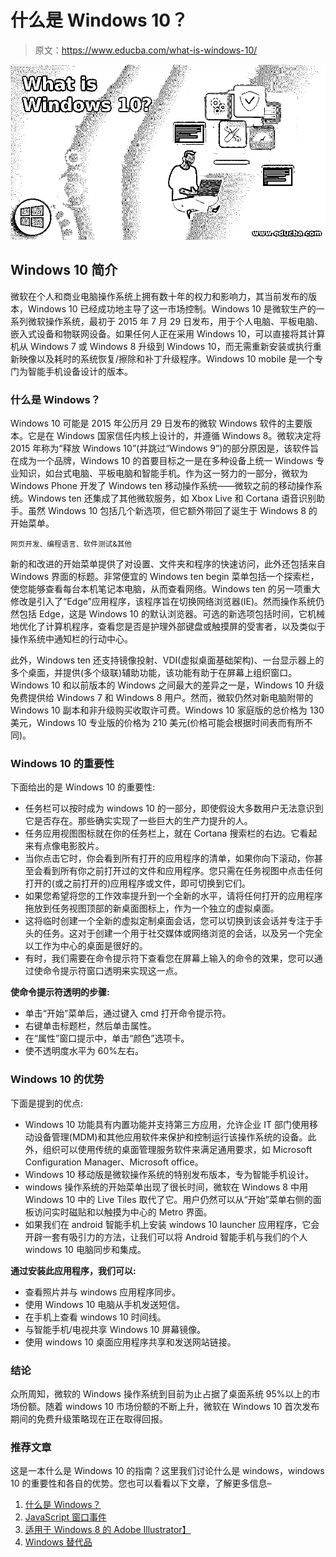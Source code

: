 # 什么是 Windows 10？

> 原文：<https://www.educba.com/what-is-windows-10/>

![What is Windows 10](img/b869cca62bb5d87d96c103635bcf4cee.png)



## Windows 10 简介

微软在个人和商业电脑操作系统上拥有数十年的权力和影响力，其当前发布的版本，Windows 10 已经成功地主导了这一市场控制。Windows 10 是微软生产的一系列微软操作系统，最初于 2015 年 7 月 29 日发布，用于个人电脑、平板电脑、嵌入式设备和物联网设备。如果任何人正在采用 Windows 10，可以直接将其计算机从 Windows 7 或 Windows 8 升级到 Windows 10，而无需重新安装或执行重新映像以及耗时的系统恢复/擦除和补丁升级程序。Windows 10 mobile 是一个专门为智能手机设备设计的版本。

### 什么是 Windows？

Windows 10 可能是 2015 年公历月 29 日发布的微软 Windows 软件的主要版本。它是在 Windows 国家信任内核上设计的，并遵循 Windows 8。微软决定将 2015 年称为“释放 Windows 10”(并跳过“Windows 9”)的部分原因是，该软件旨在成为一个品牌，Windows 10 的首要目标之一是在多种设备上统一 Windows 专业知识，如台式电脑、平板电脑和智能手机。作为这一努力的一部分，微软为 Windows Phone 开发了 Windows ten 移动操作系统——微软之前的移动操作系统。Windows ten 还集成了其他微软服务，如 Xbox Live 和 Cortana 语音识别助手。虽然 Windows 10 包括几个新选项，但它额外带回了诞生于 Windows 8 的开始菜单。

<small>网页开发、编程语言、软件测试&其他</small>

新的和改进的开始菜单提供了对设置、文件夹和程序的快速访问，此外还包括来自 Windows 界面的标题。非常便宜的 Windows ten begin 菜单包括一个探索栏，使您能够查看每台本机笔记本电脑，从而查看网络。Windows ten 的另一项重大修改是引入了“Edge”应用程序，该程序旨在切换网络浏览器(IE)。然而操作系统仍然包括 Edge，这是 Windows 10 的默认浏览器。可选的新选项包括时间，它机械地优化了计算机程序，查看您是否是护理外部键盘或触摸屏的受害者，以及类似于操作系统中通知栏的行动中心。

此外，Windows ten 还支持镜像投射、VDI(虚拟桌面基础架构)、一台显示器上的多个桌面，并提供(多个级联)辅助功能，该功能有助于在屏幕上组织窗口。Windows 10 和以前版本的 Windows 之间最大的差异之一是，Windows 10 升级免费提供给 Windows 7 和 Windows 8 用户。然而，微软仍然对新电脑附带的 Windows 10 副本和非升级购买收取许可费。Windows 10 家庭版的总价格为 130 美元，Windows 10 专业版的价格为 210 美元(价格可能会根据时间表而有所不同)。

### Windows 10 的重要性

下面给出的是 Windows 10 的重要性:

*   任务栏可以按时成为 windows 10 的一部分，即使假设大多数用户无法意识到它是否存在。那些确实实现了一些巨大的生产力提升的人。
*   任务应用视图图标就在你的任务栏上，就在 Cortana 搜索栏的右边。它看起来有点像电影胶片。
*   当你点击它时，你会看到所有打开的应用程序的清单，如果你向下滚动，你甚至会看到所有你之前打开过的文件和应用程序。您只需在任务视图中点击任何打开的(或之前打开的)应用程序或文件，即可切换到它们。
*   如果您希望将您的工作效率提升到一个全新的水平，请将任何打开的应用程序拖放到任务视图顶部的新桌面图标上，作为一个独立的虚拟桌面。
*   这将临时创建一个全新的虚拟定制桌面会话，您可以切换到该会话并专注于手头的任务。这对于创建一个用于社交媒体或网络浏览的会话，以及另一个完全以工作为中心的桌面是很好的。
*   有时，我们需要在命令提示符下查看您在屏幕上输入的命令的效果，您可以通过使命令提示符窗口透明来实现这一点。

**使命令提示符透明的步骤:**

*   单击“开始”菜单后，通过键入 cmd 打开命令提示符。
*   右键单击标题栏，然后单击属性。
*   在“属性”窗口提示中，单击“颜色”选项卡。
*   使不透明度水平为 60%左右。

### Windows 10 的优势

下面是提到的优点:

*   Windows 10 功能具有内置功能并支持第三方应用，允许企业 IT 部门使用移动设备管理(MDM)和其他应用软件来保护和控制运行该操作系统的设备。此外，组织可以使用传统的桌面管理服务软件来满足通用要求，如 Microsoft Configuration Manager、Microsoft office。
*   Windows 10 移动版是微软操作系统的特别发布版本，专为智能手机设计。
*   windows 操作系统的开始菜单出现了很长时间，微软在 Windows 8 中用 Windows 10 中的 Live Tiles 取代了它。用户仍然可以从“开始”菜单右侧的面板访问实时磁贴和以触摸为中心的 Metro 界面。
*   如果我们在 android 智能手机上安装 windows 10 launcher 应用程序，它会开辟一套有吸引力的方法，让我们可以将 Android 智能手机与我们的个人 windows 10 电脑同步和集成。

**通过安装此应用程序，我们可以:**

*   查看照片并与 windows 应用程序同步。
*   使用 Windows 10 电脑从手机发送短信。
*   在手机上查看 windows 10 时间线。
*   与智能手机/电视共享 Windows 10 屏幕镜像。
*   使用 windows 10 桌面应用程序共享和发送网站链接。

### 结论

众所周知，微软的 Windows 操作系统到目前为止占据了桌面系统 95%以上的市场份额。随着 windows 10 市场份额的不断上升，微软在 Windows 10 首次发布期间的免费升级策略现在正在取得回报。

### 推荐文章

这是一本什么是 Windows 10 的指南？这里我们讨论什么是 windows，windows 10 的重要性和各自的优势。您也可以看看以下文章，了解更多信息–

1.  [什么是 Windows？](https://www.educba.com/what-is-windows/)
2.  [JavaScript 窗口事件](https://www.educba.com/javascript-window-events/)
3.  [适用于 Windows 8 的 Adobe Illustrator】](https://www.educba.com/adobe-illustrator-for-windows-8/)
4.  [Windows 替代品](https://www.educba.com/windows-alternatives/)





